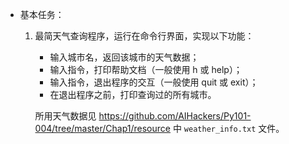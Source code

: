 - 基本任务：

  1. 最简天气查询程序，运行在命令行界面，实现以下功能：

     - 输入城市名，返回该城市的天气数据；
     - 输入指令，打印帮助文档（一般使用 h 或 help）；
     - 输入指令，退出程序的交互（一般使用 quit 或 exit）；
     - 在退出程序之前，打印查询过的所有城市。

     所用天气数据见 <https://github.com/AIHackers/Py101-004/tree/master/Chap1/resource> 中  `weather_info.txt` 文件。

